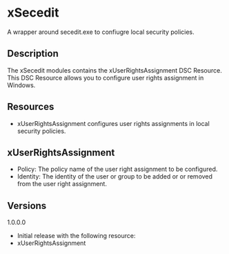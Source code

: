 # xSecedit
A wrapper around secedit.exe to confiugre local security policies.

## Description
The xSecedit modules contains the xUserRightsAssignment DSC Resource.  This DSC Resource allows you to configure user rights assignment in Windows.

## Resources
* xUserRightsAssignment configures user rights assignments in local security policies.

## xUserRightsAssignment
* Policy: The policy name of the user right assignment to be configured.
* Identity: The identity of the user or group to be added or or removed from the user right assignment.

## Versions
1.0.0.0
* Initial release with the following resource:
 * xUserRightsAssignment
 
